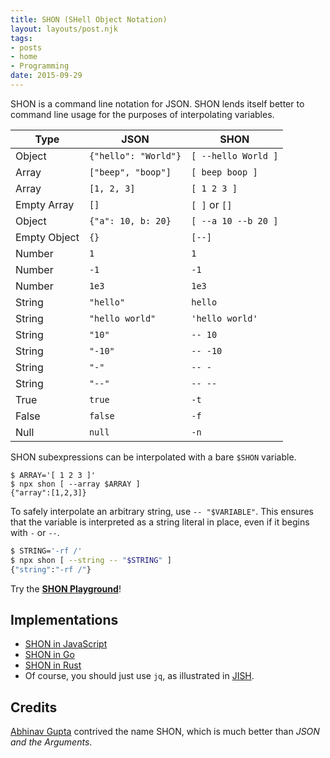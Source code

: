 ```yaml
---
title: SHON (SHell Object Notation)
layout: layouts/post.njk
tags:
- posts
- home
- Programming
date: 2015-09-29
---
```


SHON is a command line notation for JSON.
SHON lends itself better to command line usage for the purposes of
interpolating variables.

Type          | JSON                 | SHON
------------- | -------------------- | ---------------------
Object        | `{"hello": "World"}` | `[ --hello World ]`
Array         | `["beep", "boop"]`   | `[ beep boop ]`
Array         | `[1, 2, 3]`          | `[ 1 2 3 ]`
Empty Array   | `[]`                 | `[ ]` or `[]`
Object        | `{"a": 10, b: 20}`   | `[ --a 10 --b 20 ]`
Empty Object  | `{}`                 | `[--]`
Number        | `1`                  | `1`
Number        | `-1`                 | `-1`
Number        | `1e3`                | `1e3`
String        | `"hello"`            | `hello`
String        | `"hello world"`      | `'hello world'`
String        | `"10"`               | `-- 10`
String        | `"-10"`              | `-- -10`
String        | `"-"`                | `-- -`
String        | `"--"`               | `-- --`
True          | `true`               | `-t`
False         | `false`              | `-f`
Null          | `null`               | `-n`

SHON subexpressions can be interpolated with a bare `$SHON` variable.

```console
$ ARRAY='[ 1 2 3 ]'
$ npx shon [ --array $ARRAY ]
{"array":[1,2,3]}
```

To safely interpolate an arbitrary string, use `-- "$VARIABLE"`.
This ensures that the variable is interpreted as a string literal in place,
even if it begins with `-` or `--`.

```bash
$ STRING='-rf /'
$ npx shon [ --string -- "$STRING" ]
{"string":"-rf /"}
```

Try the [**SHON Playground**](https://abhinav.github.io/shon-go/playground/)!

## Implementations

- [SHON in JavaScript](https://www.npmjs.com/package/shon)
- [SHON in Go](https://github.com/abhinav/shon-go)
- [SHON in Rust](https://github.com/chaosteil/serde_shon)
- Of course, you should just use `jq`, as illustrated in [JISH](/jish/#echo).

## Credits

[Abhinav Gupta](https://abhinavg.net/) contrived the name SHON, which is much
better than _JSON and the Arguments_.
